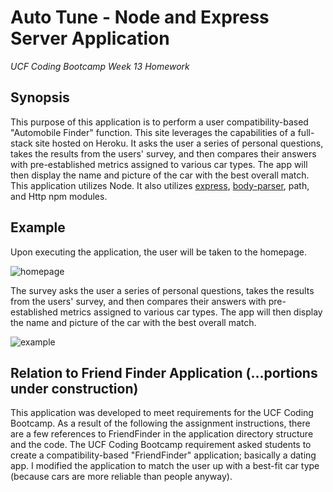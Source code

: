# Auto Tune - Node and Express Server Application
*UCF Coding Bootcamp Week 13 Homework*

## Synopsis

This purpose of this application is to perform a user compatibility-based "Automobile Finder" function. This site leverages the capabilities of a full-stack site hosted on Heroku. It asks the user a series of personal questions, takes the results from the users' survey, and then compares their answers with pre-established metrics assigned to various car types. The app will then display the name and picture of the car with the best overall match. This application utilizes Node. It also utilizes [express](https://www.npmjs.com/package/express), [body-parser](https://www.npmjs.com/package/body-parser), path, and Http npm modules.


## Example

Upon executing the application, the user will be taken to the homepage.

![homepage](images/homepage.png)

The survey asks the user a series of personal questions, takes the results from the users' survey, and then compares their answers with pre-established metrics assigned to various car types. The app will then display the name and picture of the car with the best overall match.


![example](images/example.gif)

## Relation to Friend Finder Application (...portions under construction)

This application was developed to meet requirements for the UCF Coding Bootcamp. As a result of the following the assignment instructions, there are a few references to FriendFinder in the application directory structure and the code. The UCF Coding Bootcamp requirement asked students to create a compatibility-based "FriendFinder" application; basically a dating app. I modified the application to match the user up with a best-fit car type (because cars are more reliable than people anyway). 